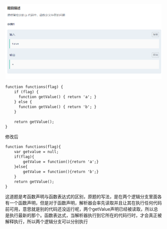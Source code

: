 ![](img/函数定义.png)  
```
function functions(flag) {
    if (flag) {
      function getValue() { return 'a'; }
    } else {
      function getValue() { return 'b'; }
    }

    return getValue();
}
```
修改后
```
function functions(flag){
    var getvalue = null;
    if(flag){
        getValue = function(){return 'a';}
    }else{
        getValue = function(){return 'b';}
    }
    return getValue();
}
```
这道题是考函数声明与函数表达式的区别，原题的写法，是在两个逻辑分支里面各有一个函数声明，但是对于函数声明，解析器会率先读取并且让其在执行任何代码前可用，意思就是别的代码还没运行呢，两个getValue声明已经被读取，所以总是执行最新的那个。函数表达式，当解析器执行到它所在的代码行时，才会真正被解释执行，所以两个逻辑分支可以分别执行
